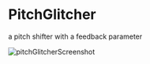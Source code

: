 # PitchGlitcher
a pitch shifter with a feedback parameter

![pitchGlitcherScreenshot](https://user-images.githubusercontent.com/54960398/171127261-7ee245b6-f829-42db-a465-8cf9a3549c88.png)
